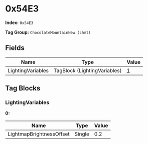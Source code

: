 # 0x54E3

**Index:** ```0x54E3```

**Tag Group:** ```ChocolateMountainNew (chmt)```

## Fields

Name	| Type	| Value
---	|---	|---	|
LightingVariables	|TagBlock (LightingVariables)	|[1](#lightingvariables)


## Tag Blocks

### LightingVariables

**0:**

Name	| Type	| Value
---	|---	|---	|
LightmapBrightnessOffset	|Single	|0.2


